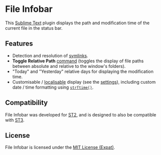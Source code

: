 # File Infobar

This [Sublime Text](http://www.sublimetext.com/) plugin displays the
path and modification time of the current file in the status bar.

## Features

  * Detection and resolution of [symlinks](https://en.wikipedia.org/wiki/Symbolic_link).
  * **Toggle Relative Path** [command](FileInfobar.sublime-commands) (toggles the
    display of file paths between absolute and relative to the window's folders).
  * "Today" and "Yesterday" relative days for displaying the modification time.
  * Customisable /
    [localisable](https://en.wikipedia.org/wiki/Internationalization_and_localization)
    display (see the [settings](FileInfobar.sublime-settings)),
    including custom date / time formatting using
    [`strftime()`](https://docs.python.org/2.6/library/datetime.html#datetime.datetime.strftime).

## Compatibility

File Infobar was developed for [ST2](http://www.sublimetext.com/2), and is designed
to also be compatible with [ST3](http://www.sublimetext.com/3).

## License

File Infobar is licensed under the
[MIT License (Expat)](http://en.wikipedia.org/wiki/MIT_License).
